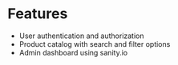 # Features

-   User authentication and authorization
-   Product catalog with search and filter options
-   Admin dashboard using sanity.io
